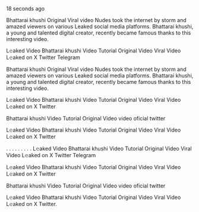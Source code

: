 18 seconds ago

Bhattarai khushi Original Viral video Nudes took the internet by storm and amazed viewers on various Leaked social media platforms. Bhattarai khushi, a young and talented digital creator, recently became famous thanks to this interesting video.

L𝚎aked Video Bhattarai khushi Video Tutorial Original Video Viral Video L𝚎aked on X Twitter Telegram

Bhattarai khushi Original Viral video Nudes took the internet by storm and amazed viewers on various Leaked social media platforms. Bhattarai khushi, a young and talented digital creator, recently became famous thanks to this interesting video.

L𝚎aked Video Bhattarai khushi Video Tutorial Original Video Viral Video L𝚎aked on X Twitter

Bhattarai khushi Video Tutorial Original Video video oficial twitter

L𝚎aked Video Bhattarai khushi Video Tutorial Original Video Viral Video L𝚎aked on X Twitter

. . . . . . . . . L𝚎aked Video Bhattarai khushi Video Tutorial Original Video Viral Video L𝚎aked on X Twitter Telegram

L𝚎aked Video Bhattarai khushi Video Tutorial Original Video Viral Video L𝚎aked on X Twitter

Bhattarai khushi Video Tutorial Original Video video oficial twitter

L𝚎aked Video Bhattarai khushi Video Tutorial Original Video Viral Video L𝚎aked on X Twitter.
